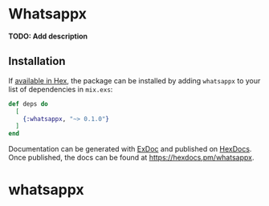 # Whatsappx

**TODO: Add description**

## Installation

If [available in Hex](https://hex.pm/docs/publish), the package can be installed
by adding `whatsappx` to your list of dependencies in `mix.exs`:

```elixir
def deps do
  [
    {:whatsappx, "~> 0.1.0"}
  ]
end
```

Documentation can be generated with [ExDoc](https://github.com/elixir-lang/ex_doc)
and published on [HexDocs](https://hexdocs.pm). Once published, the docs can
be found at <https://hexdocs.pm/whatsappx>.

# whatsappx

